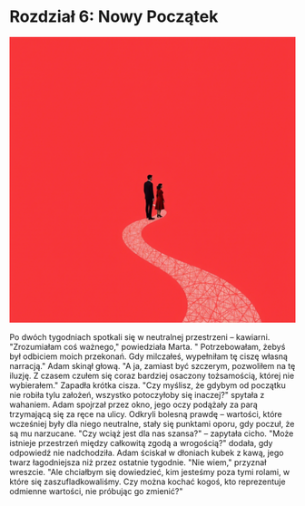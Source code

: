 # Rozdział 6: Nowy Początek

![6.png](6.png)

Po dwóch tygodniach spotkali się w neutralnej przestrzeni – kawiarni. "Zrozumiałam coś ważnego," powiedziała Marta. "
Potrzebowałam, żebyś był odbiciem moich przekonań. Gdy milczałeś, wypełniłam tę ciszę własną narracją." Adam skinął
głową. "A ja, zamiast być szczerym, pozwoliłem na tę iluzję. Z czasem czułem się coraz bardziej osaczony tożsamością,
której nie wybierałem." Zapadła krótka cisza. "Czy myślisz, że gdybym od początku nie robiła tylu założeń, wszystko
potoczyłoby się inaczej?" spytała z wahaniem. Adam spojrzał przez okno, jego oczy podążały za parą trzymającą się za
ręce na ulicy. Odkryli bolesną prawdę – wartości, które wcześniej były dla niego neutralne, stały się punktami oporu,
gdy poczuł, że są mu narzucane. "Czy wciąż jest dla nas szansa?" – zapytała cicho. "Może istnieje przestrzeń między
całkowitą zgodą a wrogością?" dodała, gdy odpowiedź nie nadchodziła. Adam ściskał w dłoniach kubek z kawą, jego twarz
łagodniejsza niż przez ostatnie tygodnie. "Nie wiem," przyznał wreszcie. "Ale chciałbym się dowiedzieć, kim jesteśmy
poza tymi rolami, w które się zaszufladkowaliśmy. Czy można kochać kogoś, kto reprezentuje odmienne wartości, nie
próbując go zmienić?"